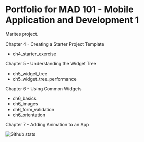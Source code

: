 # Portfolio for MAD 101 - Mobile Application and Development 1

Marites project.

Chapter 4 - Creating a Starter Project Template
- ch4_starter_exercise

Chapter 5 - Understanding the Widget Tree
- ch5_widget_tree
- ch5_widget_tree_performance

Chapter 6 - Using Common Widgets
- ch6_basics
- ch6_images
- ch6_form_validation
- ch6_orientation

Chapter 7 - Adding Animation to an App

![Github stats](https://github-readme-stats.vercel.app/api?username=codebuster666)
